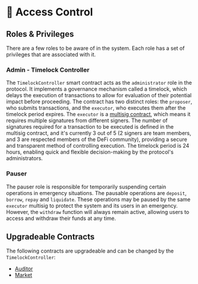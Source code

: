# 🔑 Access Control

## Roles & Privileges

There are a few roles to be aware of in the system. Each role has a set of privileges that are associated with it.

### Admin - Timelock Controller

The `TimelockController` smart contract acts as the `administrator` role in the protocol. It implements a governance mechanism called a timelock, which delays the execution of transactions to allow for evaluation of their potential impact before proceeding. The contract has two distinct roles: the `proposer`, who submits transactions, and the `executor`, who executes them after the timelock period expires. The `executor` is a [multisig contract](https://app.safe.global/home?safe=oeth:0xC0d6Bc5d052d1e74523AD79dD5A954276c9286D3), which means it requires multiple signatures from different signers. The number of signatures required for a transaction to be executed is defined in the multisig contract, and it's currently 3 out of 5 (2 signers are team members, and 3 are respected members of the DeFi community), providing a secure and transparent method of controlling execution. The timelock period is 24 hours, enabling quick and flexible decision-making by the protocol's administrators.&#x20;

### Pauser

The pauser role is responsible for temporarily suspending certain operations in emergency situations. The pausable operations are `deposit`, `borrow`, `repay` and `liquidate`. These operations may be paused by the same `executor` multisig to protect the system and its users in an emergency. However, the `withdraw` function will always remain active, allowing users to access and withdraw their funds at any time.

## Upgradeable Contracts

The following contracts are upgradeable and can be changed by the `TimelockController`:

* [Auditor](../guides/protocol/auditor.md)
* [Market](../guides/protocol/market/)
